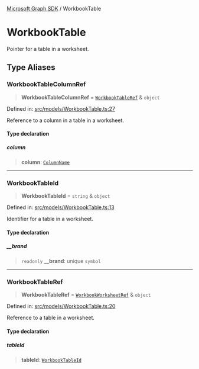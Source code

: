 [Microsoft Graph SDK](README.md) / WorkbookTable

# WorkbookTable

Pointer for a table in a worksheet.

## Type Aliases

### WorkbookTableColumnRef

> **WorkbookTableColumnRef** = [`WorkbookTableRef`](#workbooktableref) & `object`

Defined in: [src/models/WorkbookTable.ts:27](https://github.com/Future-Secure-AI/microsoft-graph/blob/main/src/models/WorkbookTable.ts#L27)

Reference to a column in a table in a worksheet.

#### Type declaration

##### column

> **column**: [`ColumnName`](Column.md#columnname)

***

### WorkbookTableId

> **WorkbookTableId** = `string` & `object`

Defined in: [src/models/WorkbookTable.ts:13](https://github.com/Future-Secure-AI/microsoft-graph/blob/main/src/models/WorkbookTable.ts#L13)

Identifier for a table in a worksheet.

#### Type declaration

##### \_\_brand

> `readonly` **\_\_brand**: unique `symbol`

***

### WorkbookTableRef

> **WorkbookTableRef** = [`WorkbookWorksheetRef`](WorkbookWorksheet-1.md#workbookworksheetref) & `object`

Defined in: [src/models/WorkbookTable.ts:20](https://github.com/Future-Secure-AI/microsoft-graph/blob/main/src/models/WorkbookTable.ts#L20)

Reference to a table in a worksheet.

#### Type declaration

##### tableId

> **tableId**: [`WorkbookTableId`](#workbooktableid)
